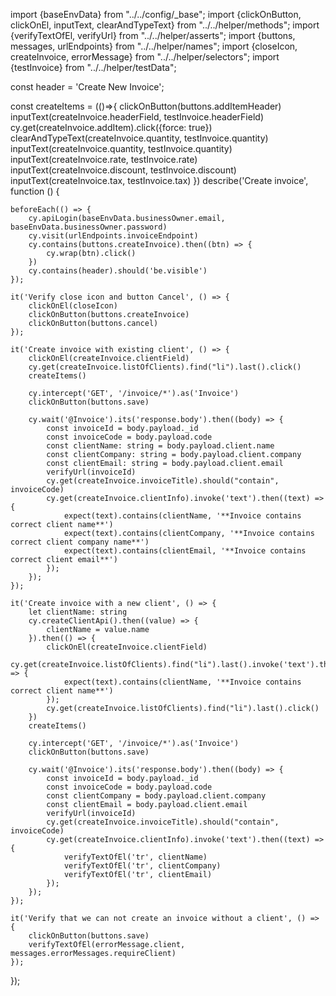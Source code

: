 import {baseEnvData} from "../../config/_base";
import {clickOnButton, clickOnEl, inputText, clearAndTypeText} from "../../helper/methods";
import {verifyTextOfEl, verifyUrl} from "../../helper/asserts";
import {buttons, messages, urlEndpoints} from "../../helper/names";
import {closeIcon, createInvoice, errorMessage} from "../../helper/selectors";
import {testInvoice} from "../../helper/testData";

const header = 'Create New Invoice';

const createItems = (()=>{
    clickOnButton(buttons.addItemHeader)
    inputText(createInvoice.headerField, testInvoice.headerField)
    cy.get(createInvoice.addItem).click({force: true})
    clearAndTypeText(createInvoice.quantity, testInvoice.quantity)
    inputText(createInvoice.quantity, testInvoice.quantity)
    inputText(createInvoice.rate, testInvoice.rate)
    inputText(createInvoice.discount, testInvoice.discount)
    inputText(createInvoice.tax, testInvoice.tax)
})
describe('Create invoice', function () {

    beforeEach(() => {
        cy.apiLogin(baseEnvData.businessOwner.email, baseEnvData.businessOwner.password)
        cy.visit(urlEndpoints.invoiceEndpoint)
        cy.contains(buttons.createInvoice).then((btn) => {
            cy.wrap(btn).click()
        })
        cy.contains(header).should('be.visible')
    });

    it('Verify close icon and button Cancel', () => {
        clickOnEl(closeIcon)
        clickOnButton(buttons.createInvoice)
        clickOnButton(buttons.cancel)
    });

    it('Create invoice with existing client', () => {
        clickOnEl(createInvoice.clientField)
        cy.get(createInvoice.listOfClients).find("li").last().click()
        createItems()

        cy.intercept('GET', '/invoice/*').as('Invoice')
        clickOnButton(buttons.save)

        cy.wait('@Invoice').its('response.body').then((body) => {
            const invoiceId = body.payload._id
            const invoiceCode = body.payload.code
            const clientName: string = body.payload.client.name
            const clientCompany: string = body.payload.client.company
            const clientEmail: string = body.payload.client.email
            verifyUrl(invoiceId)
            cy.get(createInvoice.invoiceTitle).should("contain", invoiceCode)
            cy.get(createInvoice.clientInfo).invoke('text').then((text) => {
                expect(text).contains(clientName, '**Invoice contains correct client name**')
                expect(text).contains(clientCompany, '**Invoice contains correct client company name**')
                expect(text).contains(clientEmail, '**Invoice contains correct client email**')
            });
        });
    });

    it('Create invoice with a new client', () => {
        let clientName: string
        cy.createClientApi().then((value) => {
            clientName = value.name
        }).then(() => {
            clickOnEl(createInvoice.clientField)
            cy.get(createInvoice.listOfClients).find("li").last().invoke('text').then((text) => {
                expect(text).contains(clientName, '**Invoice contains correct client name**')
            });
            cy.get(createInvoice.listOfClients).find("li").last().click()
        })
        createItems()

        cy.intercept('GET', '/invoice/*').as('Invoice')
        clickOnButton(buttons.save)

        cy.wait('@Invoice').its('response.body').then((body) => {
            const invoiceId = body.payload._id
            const invoiceCode = body.payload.code
            const clientCompany = body.payload.client.company
            const clientEmail = body.payload.client.email
            verifyUrl(invoiceId)
            cy.get(createInvoice.invoiceTitle).should("contain", invoiceCode)
            cy.get(createInvoice.clientInfo).invoke('text').then((text) => {
                verifyTextOfEl('tr', clientName)
                verifyTextOfEl('tr', clientCompany)
                verifyTextOfEl('tr', clientEmail)
            });
        });
    });

    it('Verify that we can not create an invoice without a client', () => {
        clickOnButton(buttons.save)
        verifyTextOfEl(errorMessage.client, messages.errorMessages.requireClient)
    });
});

